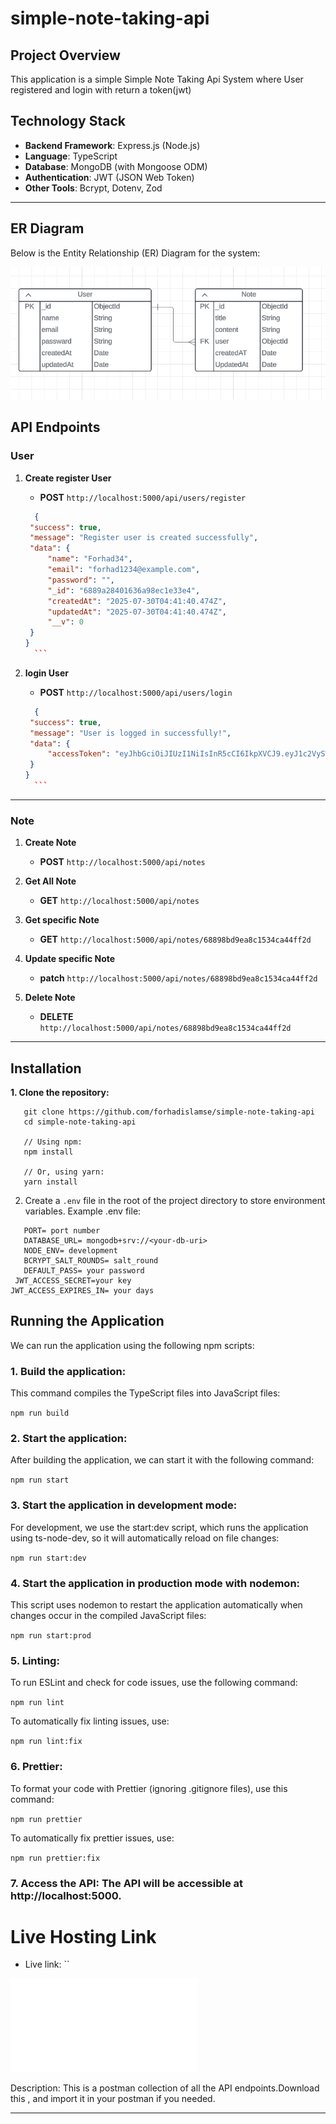 # simple-note-taking-api

## Project Overview

This application is a simple Simple Note Taking Api System where User registered and login with return a token(jwt)

## **Technology Stack**

- **Backend Framework**: Express.js (Node.js)
- **Language**: TypeScript
- **Database**: MongoDB (with Mongoose ODM)
- **Authentication**: JWT (JSON Web Token)
- **Other Tools**: Bcrypt, Dotenv, Zod

---

## **ER Diagram**

Below is the Entity Relationship (ER) Diagram for the system:

![ER Diagram](./lucidchart.PNG)

## **API Endpoints**

### **User**

1. **Create register User**

   - **POST** `http://localhost:5000/api/users/register`

   ````json
     {
    "success": true,
    "message": "Register user is created successfully",
    "data": {
        "name": "Forhad34",
        "email": "forhad1234@example.com",
        "password": "",
        "_id": "6889a28401636a98ec1e33e4",
        "createdAt": "2025-07-30T04:41:40.474Z",
        "updatedAt": "2025-07-30T04:41:40.474Z",
        "__v": 0
    }
   }
     ```

   ````

1. **login User**

   - **POST** `http://localhost:5000/api/users/login`

   ````json
     {
    "success": true,
    "message": "User is logged in successfully!",
    "data": {
        "accessToken": "eyJhbGciOiJIUzI1NiIsInR5cCI6IkpXVCJ9.eyJ1c2VySWQiOiI2ODg5YTI4NDAxNjM2YTk4ZWMxZTMzZTQiLCJlbWFpbCI6ImZvcmhhZDEyMzRAZXhhbXBsZS5jb20iLCJpYXQiOjE3NTM4NTA1NjUsImV4cCI6MTc1NjQ0MjU2NX0.p1Fic6n2EpkrA5H-iATr1YlrYI8_x2H6QsnrY9JoqkY"
    }
   }
     ```
   ````

---

### **Note**

1. **Create Note**

   - **POST** `http://localhost:5000/api/notes`

2. **Get All Note**

   - **GET** `http://localhost:5000/api/notes`

3. **Get specific Note**

   - **GET** `http://localhost:5000/api/notes/68898bd9ea8c1534ca44ff2d`

4. **Update specific Note**

   - **patch** `http://localhost:5000/api/notes/68898bd9ea8c1534ca44ff2d`

5. **Delete Note**

   - **DELETE** `http://localhost:5000/api/notes/68898bd9ea8c1534ca44ff2d`

---

## Installation

**1. Clone the repository:**

```
   git clone https://github.com/forhadislamse/simple-note-taking-api
   cd simple-note-taking-api

   // Using npm:
   npm install

   // Or, using yarn:
   yarn install
```

2. Create a `.env` file in the root of the project directory to store environment variables. Example .env file:

```
   PORT= port number
   DATABASE_URL= mongodb+srv://<your-db-uri>
   NODE_ENV= development
   BCRYPT_SALT_ROUNDS= salt_round
   DEFAULT_PASS= your password
 JWT_ACCESS_SECRET=your key
JWT_ACCESS_EXPIRES_IN= your days

```

## Running the Application

We can run the application using the following npm scripts:

### **1. Build the application:**

This command compiles the TypeScript files into JavaScript files:

`npm run build`

### **2. Start the application:**

After building the application, we can start it with the following command:

`npm run start`

### **3. Start the application in development mode:**

For development, we use the start:dev script, which runs the application using ts-node-dev, so it will automatically reload on file changes:

`npm run start:dev`

### **4. Start the application in production mode with nodemon:**

This script uses nodemon to restart the application automatically when changes occur in the compiled JavaScript files:

`npm run start:prod`

### **5. Linting:**

To run ESLint and check for code issues, use the following command:

`npm run lint`

To automatically fix linting issues, use:

`npm run lint:fix`

### **6. Prettier:**

To format your code with Prettier (ignoring .gitignore files), use this command:

`npm run prettier`

To automatically fix prettier issues, use:

`npm run prettier:fix`

### **7. Access the API:** The API will be accessible at http://localhost:5000.

# Live Hosting Link

- Live link: ``

![POSTMAN COLLECTION](./simple-note-taking-api.postman_collection.json)

Description: This is a postman collection of all the API endpoints.Download this , and import it in your postman if you needed.

---
